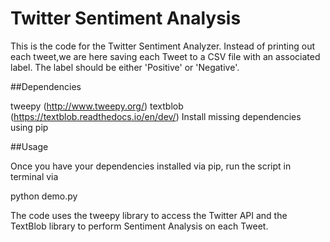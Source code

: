 # Twitter Sentiment Analysis

This is the code for the Twitter Sentiment Analyzer. Instead of printing out each tweet,we are here saving each Tweet to a CSV file with an associated label. The label should be either 'Positive' or 'Negative'.


##Dependencies

tweepy (http://www.tweepy.org/)
textblob (https://textblob.readthedocs.io/en/dev/)
Install missing dependencies using pip

##Usage

Once you have your dependencies installed via pip, run the script in terminal via

python demo.py

The code uses the tweepy library to access the Twitter API and the TextBlob library to perform Sentiment Analysis on each Tweet. 
